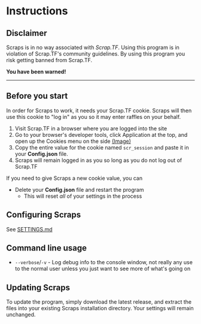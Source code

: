 # Instructions

## Disclaimer

Scraps is in no way associated with _Scrap.TF_. Using this program is in violation of Scrap.TF's community guidelines. By using this program you risk getting banned from Scrap.TF.

**You have been warned!**

---

## Before you start

In order for Scraps to work, it needs your Scrap.TF cookie. Scraps will then use this cookie to "log in" as you so it may enter raffles on your behalf.

1. Visit Scrap.TF in a browser where you are logged into the site
2. Go to your browser's developer tools, click Application at the top, and open up the Cookies menu on the side [(Image)](https://i.imgur.com/mJ3hfnr.png)
3. Copy the entire value for the cookie named `scr_session` and paste it in your **Config.json** file.
4. Scraps will remain logged in as you so long as you do not log out of Scrap.TF

If you need to give Scraps a new cookie value, you can

- Delete your **Config.json** file and restart the program
  - This will reset _all_ of your settings in the process

## Configuring Scraps

See [SETTINGS.md](https://github.com/depthbomb/Scraps/blob/master/SETTINGS.md)

## Command line usage

* `--verbose`/`-v` - Log debug info to the console window, not really any use to the normal user unless you just want to see more of what's going on

## Updating Scraps

To update the program, simply download the latest release, and extract the files into your existing Scraps installation directory. Your settings will remain unchanged.